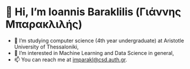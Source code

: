 # 👋 Hi, I’m Ioannis Baraklilis (Γιάννης Μπαρακλιλής)
- 📖 I’m studying computer science (4th year undergraduate) at Aristotle University of Thessaloniki,
- 👀 I’m interested in Machine Learning and Data Science in general,
- 📫 You can reach me at imparakl@csd.auth.gr.

<!---
JohnBarakl/JohnBarakl is a ✨ special ✨ repository because its `README.md` (this file) appears on your GitHub profile.
You can click the Preview link to take a look at your changes.
--->
